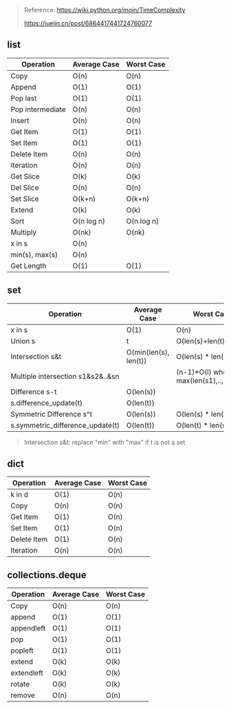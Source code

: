 > Reference: https://wiki.python.org/moin/TimeComplexity
>
> https://juejin.cn/post/6864417441724760077
## list
| Operation      | Average Case | Worst Case   |
| ---         |    ----  |       --- |
| Copy       | O(n)       | O(n)   |
| Append     |O(1)        | O(1)   |
| Pop last     | O(1)       | O(1)   |
| Pop intermediate    |O(n)        | O(n)   |
| Insert     |O(n)       | O(n)  |
| Get Item     |O(1)        | O(1)   |
| Set Item     |O(1)        | O(1)   |
| Delete Item     |O(n)       | O(n)  |
| Iteration     |O(n)       | O(n)  |
| Get Slice     |O(k)       | O(k)  |
| Del Slice     |O(n)       | O(n)  |
| Set Slice     |O(k+n)       | O(k+n)  |
| Extend     |O(k)       | O(k)  |
| Sort     |O(n log n)       |O(n log n)  |
| Multiply     |O(nk)       | O(nk)  |
| x in s     |O(n)       |   |
| min(s), max(s)     |O(n)       |   |
| Get Length     |O(1)       | O(1)  |

## set
| Operation      | Average Case | Worst Case   |
| ---         |    ----   |       --- |
| x in s       | O(1)       | O(n)   |
| Union s|t       | O(len(s)+len(t))       |    |
| Intersection s&t       | O(min(len(s), len(t))       | O(len(s) * len(t))   |
| Multiple intersection s1&s2&..&sn       |    | (n-1)*O(l) where l is max(len(s1),..,len(sn))   |
| Difference s-t       | O(len(s))      |   |
| s.difference_update(t)       | O(len(t))       |   |
| Symmetric Difference s^t       | O(len(s))     | O(len(s) * len(t))  |
| s.symmetric_difference_update(t)       | O(len(t))     | O(len(t) * len(s))   |
> Intersection s&t: replace "min" with "max" if t is not a set

## dict
| Operation      | Average Case | Worst Case   |
| ---         |    ----   |       --- |
| k in d       | O(1)       | O(n)   |
| Copy       | O(n)       | O(n)   |
| Get Item       | O(1)       | O(n)   |
| Set Item       | O(1)       | O(n)   |
| Delete Item       | O(1)       | O(n)   |
| Iteration       | O(n)       | O(n)   |

## collections.deque
| Operation      | Average Case | Worst Case   |
| ---         |    ----   |       --- |
| Copy       | O(n)       | O(n)   |
| append       | O(1)       | O(1)   |
| appendleft       | O(1)       | O(1)   |
| pop       | O(1)       | O(1)   |
| popleft       | O(1)       | O(1)   |
| extend       | O(k)       | O(k)   |
| extendleft      | O(k)       | O(k)   |
| rotate       | O(k)       | O(k)   |
| remove       | O(n)       | O(n)   |


